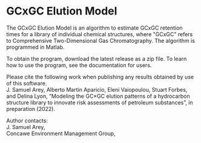 # GCxGC Elution Model
<p>The GCxGC Elution Model is an algorithm to estimate GCxGC retention times for a library of individual chemical structures, where "GCxGC" refers to Comprehensive Two-Dimensional Gas Chromatography. The algorithm is programmed in Matlab.</p>
<p>To obtain the program, <a https://github.com/concawe/GCxGC-Elution-Model/archive/refs/heads/main.zip>download the latest release as a zip file</a>. To learn how to use the program, see the <a https://github.com/concawe/GCxGC-Elution-Model/blob/main/User%20Manual.pdf>documentation for users</a>.</p>
<p>Please cite the following work when publishing any results obtained by use of this software.
<br>J. Samuel Arey, Alberto Martin Aparicio, Eleni Vaiopoulou, Stuart Forbes, and Delina Lyon, “Modeling the GC×GC elution patterns of a hydrocarbon structure library to innovate risk assessments of petroleum substances”, in preparation (2022).</p>
<p>Author contacts:
<br>J. Samuel Arey, <sam@oleolytics.com>
<br>Concawe Environment Management Group, <environment@concawe.eu></p>
